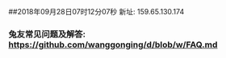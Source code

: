 ##2018年09月28日07时12分07秒 新址: 159.65.130.174
### 兔友常见问题及解答: https://github.com/wanggonging/d/blob/w/FAQ.md

